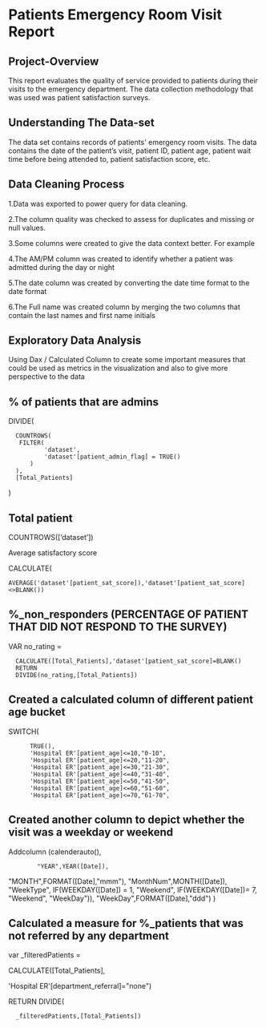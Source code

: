 # Patients Emergency Room Visit Report
## Project-Overview

This report evaluates the quality of service provided to patients during their visits to the emergency department. The data collection methodology that was used was patient satisfaction surveys.

## Understanding The Data-set

The data set contains records of patients' emergency room visits. The data contains the date of the patient’s visit, patient ID, patient age, patient wait time before being attended to, patient satisfaction score, etc.

## Data Cleaning Process

1.Data was exported to power query for data cleaning.

2.The column quality was checked to assess for duplicates and missing or null values.

3.Some columns were created to give the data context better. For example

4.The AM/PM column was created to identify whether a patient was admitted during the day or night

5.The date column was created by converting the date time format to the date format

6.The Full name was created column by merging the two columns that contain the last names and first name initials

## Exploratory Data Analysis

Using Dax / Calculated Column to create some important measures that could be used as metrics in the visualization and also to give more perspective to the data

## % of patients that are admins
  DIVIDE( 
  
      COUNTROWS(
       FILTER(
              'dataset',
              'dataset'[patient_admin_flag] = TRUE()
          )
      ),
      [Total_Patients]
  )
## Total patient
  COUNTROWS([‘dataset’])
  
Average satisfactory score

  CALCULATE(
  
    AVERAGE('dataset'[patient_sat_score]),'dataset'[patient_sat_score]<>BLANK())
## %_non_responders (PERCENTAGE OF PATIENT THAT DID NOT RESPOND TO THE SURVEY)
   VAR no_rating = 
   
      CALCULATE([Total_Patients],'dataset'[patient_sat_score]=BLANK()
      RETURN
      DIVIDE(no_rating,[Total_Patients])
## Created a calculated column of different patient age bucket
  SWITCH(
  
          TRUE(),
          'Hospital ER'[patient_age]<=10,"0-10",
          'Hospital ER'[patient_age]<=20,"11-20",
          'Hospital ER'[patient_age]<=30,"21-30",
          'Hospital ER'[patient_age]<=40,"31-40",
          'Hospital ER'[patient_age]<=50,"41-50",
          'Hospital ER'[patient_age]<=60,"51-60",
          'Hospital ER'[patient_age]<=70,"61-70",
## Created another column to depict whether the visit was a weekday or weekend
  Addcolumn
  (calenderauto(),
  
  			"YEAR",YEAR([Date]),
  "MONTH",FORMAT([Date],"mmm"),
  "MonthNum",MONTH([Date]),
  "WeekType", IF(WEEKDAY([Date]) = 1, "Weekend", IF(WEEKDAY([Date])= 7, "Weekend", "WeekDay")),
  "WeekDay",FORMAT([Date],"ddd")
  )
## Calculated a measure for %_patients that was not referred by any department
   var _filteredPatients = 
   
   CALCULATE([Total_Patients],
   
  'Hospital ER'[department_referral]="none")
  
  RETURN
  DIVIDE(
  
      _filteredPatients,[Total_Patients])
